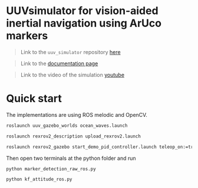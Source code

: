 # UUVsimulator for vision-aided inertial navigation using ArUco markers

> Link to the `uuv_simulator` repository [here](https://github.com/uuvsimulator/uuv_simulator)

> Link to the [documentation page](https://uuvsimulator.github.io/packages/uuv_simulator/intro/) 

> Link to the video of the simulation [youtube](https://www.youtube.com/watch?v=VIgVS2FLsy0)



# Quick start
The implementations are using ROS melodic and OpenCV.

```bash tab="lunar"
roslaunch uuv_gazebo_worlds ocean_waves.launch
```
```bash tab="lunar"
roslaunch rexrov2_description upload_rexrov2.launch
```
```bash tab="lunar"
roslaunch rexrov2_gazebo start_demo_pid_controller.launch teleop_on:=true joy_id:=0
```

Then open two terminals at the python folder and run
```bash tab="lunar"
python marker_detection_raw_ros.py
```
```bash tab="lunar"
python kf_attitude_ros.py
```


